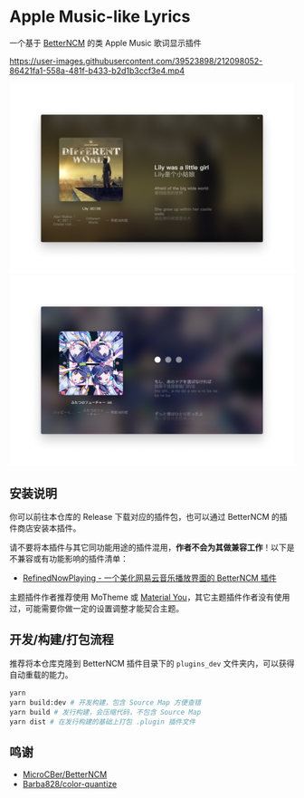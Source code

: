 # Apple Music-like Lyrics

一个基于 [BetterNCM](https://github.com/MicroCBer/BetterNCM) 的类 Apple Music 歌词显示插件


https://user-images.githubusercontent.com/39523898/212098052-86421fa1-558a-481f-b433-b2d1b3ccf3e4.mp4

![](./assets/demo0.png)
![](./assets/demo1.png)

## 安装说明

你可以前往本仓库的 Release 下载对应的插件包，也可以通过 BetterNCM 的插件商店安装本插件。

请不要将本插件与其它同功能用途的插件混用，**作者不会为其做兼容工作**！以下是不兼容或有功能影响的插件清单：

- [RefinedNowPlaying - 一个美化网易云音乐播放界面的 BetterNCM 插件](https://github.com/solstice23/refined-now-playing-netease)

主题插件作者推荐使用 MoTheme 或 [Material You](https://github.com/solstice23/material-you-theme-netease)，其它主题插件作者没有使用过，可能需要你做一定的设置调整才能契合主题。

## 开发/构建/打包流程

推荐将本仓库克隆到 BetterNCM 插件目录下的 `plugins_dev` 文件夹内，可以获得自动重载的能力。

```bash
yarn
yarn build:dev # 开发构建，包含 Source Map 方便查错
yarn build # 发行构建，会压缩代码，不包含 Source Map
yarn dist # 在发行构建的基础上打包 .plugin 插件文件
```

## 鸣谢

- [MicroCBer/BetterNCM](https://github.com/MicroCBer/BetterNCM)
- [Barba828/color-quantize](https://github.com/Barba828/color-quantize)
